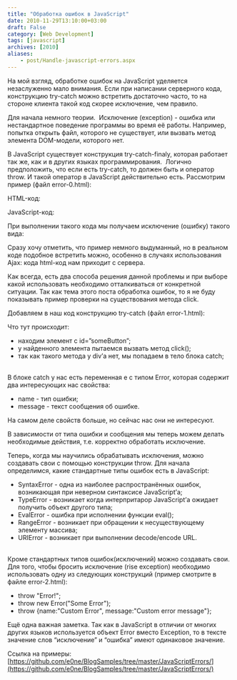 ```yaml
---
title: "Обработка ошибок в JavaScript"
date: 2010-11-29T13:10:00+03:00
draft: False
category: [Web Development]
tags: [javascript]
archives: [2010]
aliases:
    - post/Handle-javascript-errors.aspx
---
```



На мой взгляд, обработке ошибок на JavaScript уделяется незаслуженно мало внимания. Если при написании серверного кода, конструкцию try-catch можно встретить достаточно часто, то на стороне клиента такой код скорее исключение, чем правило.

Для начала немного теории.  Исключение (exception) - ошибка или нестандартное поведение программы во время её работы. Например, попытка открыть файл, которого не существует, или вызвать метод элемента DOM-модели, которого нет.

В JavaScript существует конструкция try-catch-finaly, которая работает так же, как и в других языках программирования.  Логично предположить, что если есть try-catch, то должен быть и оператор throw. И такой оператор в JavaScript действительно есть. Рассмотрим пример (файл error-0.html):

HTML-код:

JavaScript-код:

При выполнении такого кода мы получаем исключение (ошибку) такого вида:

Сразу хочу отметить, что пример немного выдуманный, но в реальном коде подобное встретить можно, особенно в случаях использования Ajax: кода html-код нам приходит с сервера.

Как всегда, есть два способа решения данной проблемы и при выборе какой использовать необходимо отталкиваться от конкретной ситуации. Так как тема этого поста обработка ошибок, то я не буду показывать пример проверки на существования метода click.

Добавляем в наш код конструкцию try-catch (файл error-1.html):

Что тут происходит:

- находим элемент с id=”someButton”;
- у найденного элемента пытаемся вызвать метод click();
- так как такого метода у div’а нет, мы попадаем в тело блока catch;

<br />В блоке catch у нас есть переменная e с типом Error, которая содержит два интересующих нас свойства:

- name - тип ошибки;
- message - текст сообщения об ошибке.

На самом деле свойств больше, но сейчас нас они не интересуют.

В зависимости от типа ошибки и сообщения мы теперь можем делать необходимые действия, т.е. корректно обработать исключение.

Теперь, когда мы научились обрабатывать исключения, можно создавать свои с помощью конструкции throw. Для начала определимся, какие стандартные типы ошибок есть в JavaScript:

- SyntaxError - одна из наиболее распространённых ошибок, возникающая при неверном синтаксисе JavaScript’а;
- TypeError - возникает когда интерпритарор JavaScript’а ожидает получить объект другого типа;
- EvalError - ошибка при исполнении функции eval();
- RangeError - возникает при обращении к несуществующему элементу массива;
- URIError - возникает при выполнении decode/encode URL.

<br />Кроме стандартных типов ошибок(исключений) можно создавать свои. Для того, чтобы бросить исключение (rise exception) необходимо использовать одну из следующих конструкций (пример смотрите в файле error-2.html):

- throw "Error!";
- throw new Error("Some Error");
- throw {name:"Custom Error", message:"Custom error message"};

Ещё одна важная заметка. Так как в JavaScript в отличии от многих других языков используется объект Error вместо Exception, то в тексте значение слов “исключение” и “ошибка” имеют одинаковое значение.

Ссылка на примеры: [https://github.com/e0ne/BlogSamples/tree/master/JavaScriptErrors/](https://github.com/e0ne/BlogSamples/tree/master/JavaScriptErrors/)

